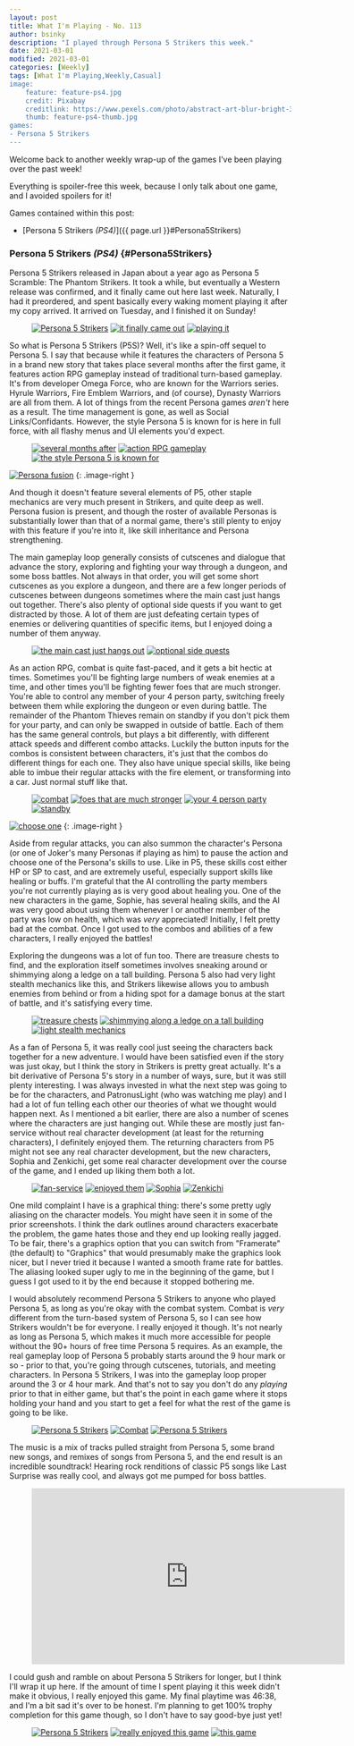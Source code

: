 ```yaml
---
layout: post
title: What I'm Playing - No. 113
author: bsinky
description: "I played through Persona 5 Strikers this week."
date: 2021-03-01
modified: 2021-03-01
categories: [Weekly]
tags: [What I'm Playing,Weekly,Casual]
image:
    feature: feature-ps4.jpg
    credit: Pixabay
    creditlink: https://www.pexels.com/photo/abstract-art-blur-bright-373543/
    thumb: feature-ps4-thumb.jpg
games:
- Persona 5 Strikers
---
```


Welcome back to another weekly wrap-up of the games I've been playing over the
past week!

Everything is spoiler-free this week, because I only talk about one game, and I
avoided spoilers for it!

Games contained within this post:

 - [Persona 5 Strikers *(PS4)*]({{ page.url }}#Persona5Strikers)

<!--more-->

### Persona 5 Strikers *(PS4)*    {#Persona5Strikers}

Persona 5 Strikers released in Japan about a year ago as Persona 5 Scramble: The
Phantom Strikers. It took a while, but eventually a Western release was
confirmed, and it finally came out here last week. Naturally, I had it
preordered, and spent basically every waking moment playing it after my copy
arrived. It arrived on Tuesday, and I finished it on Sunday!

<figure class="third">
    <a href="https://i.imgur.com/T8jalF7.jpg"><img src="https://i.imgur.com/T8jalF7m.jpg" alt="Persona 5 Strikers"/></a>
    <a href="https://i.imgur.com/QgxXWLr.jpg"><img src="https://i.imgur.com/QgxXWLrm.jpg" alt="it finally came out"/></a>
    <a href="https://i.imgur.com/0oLnWl5.jpg"><img src="https://i.imgur.com/0oLnWl5m.jpg" alt="playing it"/></a>
</figure>

So what is Persona 5 Strikers (P5S)? Well, it's like a spin-off sequel to
Persona 5. I say that because while it features the characters of Persona 5 in a
brand new story that takes place several months after the first game, it
features action RPG gameplay instead of traditional turn-based gameplay. It's
from developer Omega Force, who are known for the Warriors series. Hyrule
Warriors, Fire Emblem Warriors, and (of course), Dynasty Warriors are all from
them. A lot of things from the recent Persona games *aren't* here as a result.
The time management is gone, as well as Social Links/Confidants. However, the
style Persona 5 is known for is here in full force, with all flashy menus and UI
elements you'd expect.

<figure class="third">
    <a href="https://i.imgur.com/cFEE8W3.jpg"><img src="https://i.imgur.com/cFEE8W3m.jpg" alt="several months after"/></a>
    <a href="https://i.imgur.com/4zIt5sS.jpg"><img src="https://i.imgur.com/4zIt5sSm.jpg" alt="action RPG gameplay"/></a>
    <a href="https://i.imgur.com/rKAbwDf.jpg"><img src="https://i.imgur.com/rKAbwDfm.jpg" alt="the style Persona 5 is known for"/></a>
</figure>

[![Persona fusion](https://i.imgur.com/4aahWCOm.jpg)](https://i.imgur.com/4aahWCO.jpg)
{: .image-right }

And though it doesn't feature several elements of P5, other staple mechanics are
very much present in Strikers, and quite deep as well. Persona fusion is
present, and though the roster of available Personas is substantially lower than
that of a normal game, there's still plenty to enjoy with this feature if you're
into it, like skill inheritance and Persona strengthening.

The main gameplay loop generally consists of cutscenes and dialogue that advance
the story, exploring and fighting your way through a dungeon, and some boss
battles. Not always in that order, you will get some short cutscenes as you
explore a dungeon, and there are a few longer periods of cutscenes between
dungeons sometimes where the main cast just hangs out together. There's also
plenty of optional side quests if you want to get distracted by those. A lot of
them are just defeating certain types of enemies or delivering quantities of
specific items, but I enjoyed doing a number of them anyway.

<figure class="half">
    <a href="https://i.imgur.com/ThykAQk.jpg"><img src="https://i.imgur.com/ThykAQkm.jpg" alt="the main cast just hangs out"/></a>
    <a href="https://i.imgur.com/LYTU7ds.jpg"><img src="https://i.imgur.com/LYTU7dsm.jpg" alt="optional side quests"/></a>
</figure>

As an action RPG, combat is quite fast-paced, and it gets a bit hectic at times.
Sometimes you'll be fighting large numbers of weak enemies at a time, and other
times you'll be fighting fewer foes that are much stronger. You're able to
control any member of your 4 person party, switching freely between them while
exploring the dungeon or even during battle. The remainder of the Phantom
Thieves remain on standby if you don't pick them for your party, and can only be
swapped in outside of battle. Each of them has the same general controls, but
plays a bit differently, with different attack speeds and different combo
attacks. Luckily the button inputs for the combos is consistent between
characters, it's just that the combos do different things for each one. They
also have unique special skills, like being able to imbue their regular attacks
with the fire element, or transforming into a car. Just normal stuff like that.

<figure class="half">
    <a href="https://i.imgur.com/eY9Bm1T.jpg"><img src="https://i.imgur.com/eY9Bm1Tm.jpg" alt="combat"/></a>
    <a href="https://i.imgur.com/KYrT6Wg.jpg"><img src="https://i.imgur.com/KYrT6Wgm.jpg" alt="foes that are much stronger"/></a>
    <a href="https://i.imgur.com/XRgO2dp.jpg"><img src="https://i.imgur.com/XRgO2dpm.jpg" alt="your 4 person party"/></a>
    <a href="https://i.imgur.com/d9u5occ.jpg"><img src="https://i.imgur.com/d9u5occm.jpg" alt="standby"/></a>
</figure>

[![choose one](https://i.imgur.com/XQcCYvrm.jpg)](https://i.imgur.com/XQcCYvr.jpg)
{: .image-right }

Aside from regular attacks, you can also summon the character's Persona (or one
of Joker's many Personas if playing as him) to pause the action and choose one
of the Persona's skills to use. Like in P5, these skills cost either HP or SP to
cast, and are extremely useful, especially support skills like healing or buffs.
I'm grateful that the AI controlling the party members you're not currently
playing as is very good about healing you. One of the new characters in the
game, Sophie, has several healing skills, and the AI was very good about using
them whenever I or another member of the party was low on health, which was
*very* appreciated! Initially, I felt pretty bad at the combat. Once I got used
to the combos and abilities of a few characters, I really enjoyed the battles!

Exploring the dungeons was a lot of fun too. There are treasure chests to find,
and the exploration itself sometimes involves sneaking around or shimmying along
a ledge on a tall building. Persona 5 also had very light stealth mechanics like
this, and Strikers likewise allows you to ambush enemies from behind or from a
hiding spot for a damage bonus at the start of battle, and it's satisfying every
time.

<figure class="third">
    <a href="https://i.imgur.com/BtTgvhf.jpg"><img src="https://i.imgur.com/BtTgvhfm.jpg" alt="treasure chests"/></a>
    <a href="https://i.imgur.com/opvMXtm.jpg"><img src="https://i.imgur.com/opvMXtmm.jpg" alt="shimmying along a ledge on a tall building"/></a>
    <a href="https://i.imgur.com/fGXOlMm.jpg"><img src="https://i.imgur.com/fGXOlMmm.jpg" alt="light stealth mechanics"/></a>
</figure>

As a fan of Persona 5, it was really cool just seeing the characters back
together for a new adventure. I would have been satisfied even if the story was
just okay, but I think the story in Strikers is pretty great actually. It's a
bit derivative of Persona 5's story in a number of ways, sure, but it was still
plenty interesting. I was always invested in what the next step was going to be
for the characters, and PatronusLight (who was watching me play) and I had a lot
of fun telling each other our theories of what we thought would happen next. As
I mentioned a bit earlier, there are also a number of scenes where the
characters are just hanging out. While these are mostly just fan-service without
real character development (at least for the returning characters), I definitely
enjoyed them. The returning characters from P5 might not see any real character
development, but the new characters, Sophia and Zenkichi, get some real
character development over the course of the game, and I ended up liking them
both a lot.

<figure class="half">
    <a href="https://i.imgur.com/w8nbOVJ.jpg"><img src="https://i.imgur.com/w8nbOVJm.jpg" alt="fan-service"/></a>
    <a href="https://i.imgur.com/UWlXce0.jpg"><img src="https://i.imgur.com/UWlXce0m.jpg" alt="enjoyed them"/></a>
    <a href="https://i.imgur.com/hJUwioO.jpg"><img src="https://i.imgur.com/hJUwioOm.jpg" alt="Sophia"/></a>
    <a href="https://i.imgur.com/AdVbu5S.jpg"><img src="https://i.imgur.com/AdVbu5Sm.jpg" alt="Zenkichi"/></a>
</figure>

One mild complaint I have is a graphical thing: there's some pretty ugly
aliasing on the character models. You might have seen it in some of the prior
screenshots. I think the dark outlines around characters exacerbate the problem,
the game hates those and they end up looking really jagged. To be fair, there's
a graphics option that you can switch from "Framerate" (the default) to
"Graphics" that would presumably make the graphics look nicer, but I never tried
it because I wanted a smooth frame rate for battles. The aliasing looked super
ugly to me in the beginning of the game, but I guess I got used to it by the end
because it stopped bothering me.

I would absolutely recommend Persona 5 Strikers to anyone who played Persona 5,
as long as you're okay with the combat system. Combat is *very* different from
the turn-based system of Persona 5, so I can see how Strikers wouldn't be for
everyone. I really enjoyed it though. It's not nearly as long as Persona 5,
which makes it much more accessible for people without the 90+ hours of free
time Persona 5 requires. As an example, the real gameplay loop of Persona 5
probably starts around the 9 hour mark or so - prior to that, you're going
through cutscenes, tutorials, and meeting characters. In Persona 5 Strikers, I
was into the gameplay loop proper around the 3 or 4 hour mark. And that's not to
say you don't do any *playing* prior to that in either game, but that's the
point in each game where it stops holding your hand and you start to get a feel
for what the rest of the game is going to be like.

<figure class="third">
    <a href="https://i.imgur.com/J7ePgIz.jpg"><img src="https://i.imgur.com/J7ePgIzm.jpg" alt="Persona 5 Strikers"/></a>
    <a href="https://i.imgur.com/QmE2Pum.jpg"><img src="https://i.imgur.com/QmE2Pumm.jpg" alt="Combat"/></a>
    <a href="https://i.imgur.com/nfZ1GJj.jpg"><img src="https://i.imgur.com/nfZ1GJjm.jpg" alt="Persona 5 Strikers"/></a>
</figure>

The music is a mix of tracks pulled straight from Persona 5, some brand new
songs, and remixes of songs from Persona 5, and the end result is an incredible
soundtrack! Hearing rock renditions of classic P5 songs like Last Surprise was
really cool, and always got me pumped for boss battles.

<figure class="center">
    <iframe width="560" height="315" src="https://www.youtube.com/embed/UnWPy1_DH_8" frameborder="0" allow="accelerometer; encrypted-media; gyroscope; picture-in-picture" allowfullscreen></iframe>
</figure>

I could gush and ramble on about Persona 5 Strikers for longer, but I think I'll
wrap it up here. If the amount of time I spent playing it this week didn't make
it obvious, I really enjoyed this game. My final playtime was 46:38, and I'm a bit
sad it's over to be honest. I'm planning to get 100% trophy completion for this
game though, so I don't have to say good-bye just yet!

<figure class="third">
    <a href="https://i.imgur.com/I8c3uBB.jpg"><img src="https://i.imgur.com/I8c3uBBm.jpg" alt="Persona 5 Strikers"/></a>
    <a href="https://i.imgur.com/8LBtLgS.jpg"><img src="https://i.imgur.com/8LBtLgSm.jpg" alt="really enjoyed this game"/></a>
    <a href="https://i.imgur.com/X9SSYAh.jpg"><img src="https://i.imgur.com/X9SSYAhm.jpg" alt="this game"/></a>
</figure>

